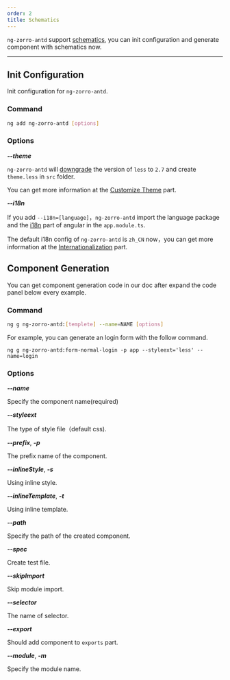 ```yaml
---
order: 2
title: Schematics
---
```

`ng-zorro-antd` support [schematics]((https://blog.angular.io/schematics-an-introduction-dc1dfbc2a2b2)), you can init configuration and generate component with schematics now.

-------

## Init Configuration

Init configuration for `ng-zorro-antd`.

### Command

```bash
ng add ng-zorro-antd [options]
```

### Options

***--theme***

`ng-zorro-antd` will [downgrade](https://github.com/angular/angular-cli/issues/10430) the version of `less` to `2.7` and create `theme.less` in `src` folder.

You can get more information at the [Customize Theme](/docs/customize-theme/en) part.

***--i18n***

If you add `--i18n=[language]`，`ng-zorro-antd` import the language package and the [i18n](https://angular.io/guide/i18n) part of angular in the `app.module.ts`.

The default i18n config of `ng-zorro-antd` is `zh_CN` now，you can get more information at the [Internationalization](/docs/i18n/en) part.

## Component Generation

You can get component generation code in our doc after expand the code panel below every example.

### Command

```bash
ng g ng-zorro-antd:[templete] --name=NAME [options]
```

For example, you can generate an login form with the follow command.

```
ng g ng-zorro-antd:form-normal-login -p app --styleext='less' --name=login
```

### Options

***--name***

Specify the component name(required)

***--styleext***

The type of style file（default css).

***--prefix***, ***-p***

The prefix name of the component.

***--inlineStyle***, ***-s***

Using inline style.

***--inlineTemplate***, ***-t***

Using inline template.

***--path***

Specify the path of the created component.

***--spec***

Create test file.

***--skipImport***

Skip module import.

***--selector***

The name of selector.

***--export***

Should add component to `exports` part.

***--module***, ***-m***

Specify the module name.

